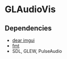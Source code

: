 # GLAudioVis

## Dependencies
- [dear imgui](https://github.com/ocornut/imgui)
- [fmt](https://github.com/fmtlib/fmt)
- SDL, GLEW, PulseAudio
